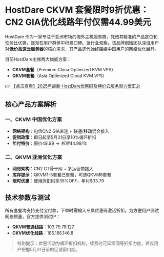 # HostDare CKVM 套餐限时9折优惠：CN2 GIA优化线路年付仅需44.99美元

HostDare 作为一家专注于亚洲市场的海外主机服务商，凭借其精准的产品定位和性价比优势，逐渐在用户群体中积累口碑。据行业观察，该品牌创始团队深谙用户对**低价高速云服务器**的核心需求，其产品迭代始终围绕中国用户的网络优化展开。

目前HostDare主推两大旗舰方案：
- **CKVM套餐**（Premium China Optimized KVM VPS）
- **QKVM套餐**（Asia Optimized Cloud KVM VPS）

👉 [【点击查看】2025年最新 HostDare优惠码及特价云服务器方案汇总](https://bit.ly/hostdare)

## 核心产品方案解析

### 一、CKVM 中国优化方案
- **网络架构**：电信CN2 GIA直连 + 联通/移动混合接入
- **促销政策**：即日起至5月31日享10%循环折扣
- **年付特价**：原价$49.99 → 折后$44.99/年

### 二、QKVM 亚洲优化方案
- **网络架构**：CN2 GT骨干网 + 多运营商接入
- **库存提示**：QKVM1-5套餐已售罄，可选QKVM6套餐
- **限时优惠**：使用折扣码享35%OFF，年付$33.79

## 技术参数与测试
所有套餐均支持支付宝付款，下单时需输入专属优惠码激活折扣。为方便用户测试网络质量，官方提供测试IP：
- **QKVM普通线路**：103.79.78.127
- **CKVM优化线路**：185.186.146.8

> 特别提示：优惠活动为循环折扣机制，续费时可延续同等折扣力度，建议用户把握5月31日前的促销窗口期。